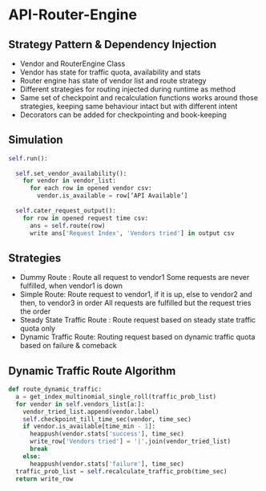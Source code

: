 # API-Router-Engine

## Strategy Pattern & Dependency Injection

* Vendor and RouterEngine Class
* Vendor has state for traffic quota, availability and stats
* Router engine has state of vendor list and route strategy
* Different strategies for routing injected during runtime
as method
* Same set of checkpoint and recalculation functions works
around those strategies, keeping same behaviour intact
but with different intent
* Decorators can be added for checkpointing and
book-keeping

## Simulation

```python
self.run(): 
  
  self.set_vendor_availability():
    for vendor in vendor_list:
      for each row in opened vendor csv:
        vendor.is_available = row[‘API Available’]
  
  self.cater_request_output():
    for row in opened request time csv:
      ans = self.route(row)
      write ans['Request Index', 'Vendors tried'] in output csv
``` 

## Strategies

* Dummy Route : Route all request to vendor1
Some requests are never fulfilled, when vendor1 is down
* Simple Route: Route request to vendor1, if it is up, else to vendor2 and then, to vendor3 in order
All requests are fulfilled but the request tries the order
* Steady State Traffic Route : Route request based on steady state traffic quota only
* Dynamic Traffic Route: Routing request based on dynamic traffic quota based on failure & comeback

 ## Dynamic Traffic Route Algorithm
 
```python
def route_dynamic_traffic:
  a = get_index_multinomial_single_roll(traffic_prob_list) 
  for vendor in self.vendors_list[a:]:
    vendor_tried_list.append(vendor.label) 
    self.checkpoint_till_time_sec(vendor, time_sec) 
    if vendor.is_available[time_min - 1]:
      heappush(vendor.stats['success'], time_sec) 
      write_row['Vendors tried'] = '|'.join(vendor_tried_list) 
      break
    else:
      heappush(vendor.stats['failure'], time_sec)
  traffic_prob_list = self.recalculate_traffic_prob(time_sec) 
  return write_row
```




 

